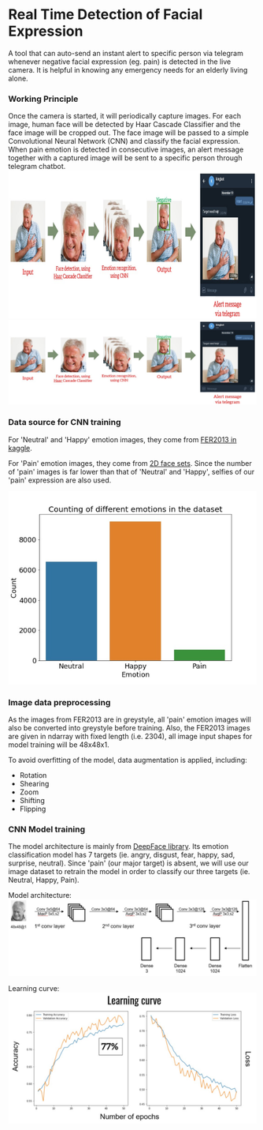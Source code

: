 # Real Time Detection of Facial Expression
 A tool that can auto-send an instant alert to specific person via telegram whenever negative facial expression (eg. pain) is detected in the live camera. It is helpful in knowing any emergency needs for an elderly living alone.

### Working Principle
 Once the camera is started, it will periodically capture images. For each image, human face will be detected by Haar Cascade Classifier and the face image will be cropped out. The face image will be passed to a simple Convolutional Neural Network (CNN) and classify the facial expression. When pain emotion is detected in consecutive images, an alert message together with a captured image will be sent to a specific person through telegram chatbot. 
 <img src = 'images/workflow.jpg' height=300>
![](images/workflow.jpg)

### Data source for CNN training
 For 'Neutral' and 'Happy' emotion images, they come from [FER2013 in kaggle](https://www.kaggle.com/nicolejyt/facialexpressionrecognition).
 
 For 'Pain' emotion images, they come from [2D face sets](http://pics.stir.ac.uk/2D_face_sets.htm). Since the number of 'pain' images is far lower than that of 'Neutral' and 'Happy', selfies of our 'pain' expression are also used. 
 
 ![](images/dataset.jpg)
 
 ### Image data preprocessing
  As the images from FER2013 are in greystyle, all 'pain' emotion images will also be converted into greystyle before training. Also, the FER2013 images are given in ndarray with fixed length (i.e. 2304), all image input shapes for model training will be 48x48x1. 
  
  To avoid overfitting of the model, data augmentation is applied, including:
  - Rotation
  - Shearing
  - Zoom
  - Shifting
  - Flipping
  
  
### CNN Model training  
 The model architecture is mainly from [DeepFace library](https://pypi.org/project/deepface/). Its emotion classification model has 7 targets (ie. angry, disgust, fear, happy, sad, surprise, neutral).  Since 'pain' (our major target) is absent, we will use our image dataset to retrain the model in order to classify our three targets (ie. Neutral, Happy, Pain). 
 
 Model architecture:<br>
 ![](images/architecture.jpg)
 
 Learning curve:<br>
 ![](images/learning_curve.jpg)
